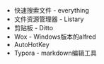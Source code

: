 * 快速搜索文件 - everything
* 文件资源管理器 - Listary
* 剪贴板 - Ditto
* Wox - Windows版本的alfred
* AutoHotKey
* Typora - markdown编辑工具
